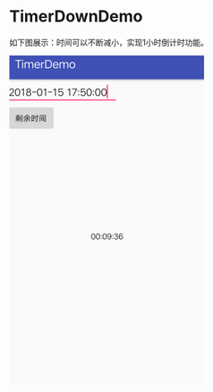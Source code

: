 # TimerDownDemo

如下图展示：时间可以不断减小，实现1小时倒计时功能。

![Image text](https://github.com/zhiweiAndroid/TimerDownDemo/blob/master/timer.png)